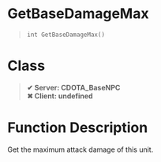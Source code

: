 # GetBaseDamageMax
> `int GetBaseDamageMax()`
# Class
> __✔ Server: CDOTA_BaseNPC__  
> __✖ Client: undefined__  
# Function Description
Get the maximum attack damage of this unit.
